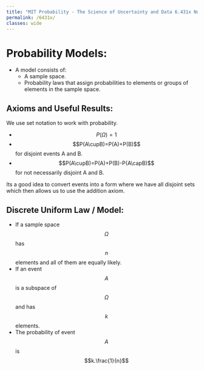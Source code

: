 ```yaml
---
title: "MIT Probability - The Science of Uncertainty and Data 6.431x Notes"
permalink: /6431x/
classes: wide
---
```

<!-- Course notes
-->

# Probability Models:
- A model consists of:
    - A sample space.
    - Probability laws that assign probabilities to elements or groups of elements in the sample space.

## Axioms and Useful Results:
We use set notation to work with probability.
- $$P(\Omega)=1$$
- $$P(A\cupB)=P(A)+P(B)$$ for disjoint events A and B.
- $$P(A\cupB)=P(A)+P(B)-P(A\capB)$$ for not necessarily disjoint A and B.

Its a good idea to convert events into a form where we have all disjoint sets which then allows us to use the addition axiom.

## Discrete Uniform Law / Model:
- If a sample space $$\Omega$$ has $$n$$ elements and all of them are equally likely.
- If an event $$A$$ is a subspace of $$\Omega$$ and has $$k$$ elements.
- The probability of event $$A$$ is $$k.\frac{1}{n}$$

